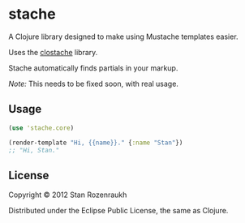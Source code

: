 # stache

A Clojure library designed to make using Mustache templates easier.

Uses the [clostache](https://github.com/fhd/clostache) library.

Stache automatically finds partials in your markup.

*Note:* This needs to be fixed soon, with real usage.

## Usage

```clj
(use 'stache.core)

(render-template "Hi, {{name}}." {:name "Stan"})
;; "Hi, Stan."
```

## License

Copyright © 2012 Stan Rozenraukh

Distributed under the Eclipse Public License, the same as Clojure.
